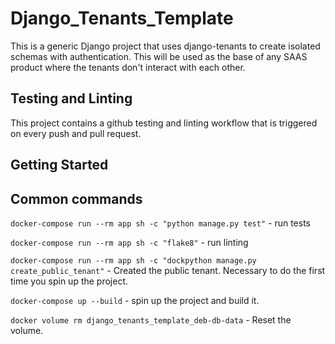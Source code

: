 # Django_Tenants_Template
This is a generic Django project that uses django-tenants to create isolated schemas with authentication. This will be used as the base of any SAAS product where the tenants don't interact with each other.

## Testing and Linting
This project contains a github testing and linting workflow that is triggered on every push and pull request.

## Getting Started


## Common commands
```docker-compose run --rm app sh -c "python manage.py test"``` - run tests

```docker-compose run --rm app sh -c "flake8"``` - run linting

```docker-compose run --rm app sh -c "dockpython manage.py create_public_tenant"``` - Created the public tenant. Necessary to do the first time you spin up the project.

```docker-compose up --build``` - spin up the project and build it.

```docker volume rm django_tenants_template_deb-db-data``` - Reset the volume.